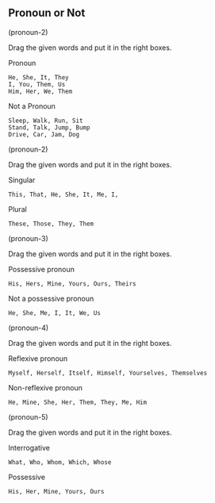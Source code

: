 ## Pronoun or Not

(pronoun-2)

Drag the given words and put it in the right boxes.

Pronoun

```
He, She, It, They
I, You, Them, Us
Him, Her, We, Them
```

Not a Pronoun

```
Sleep, Walk, Run, Sit
Stand, Talk, Jump, Bump
Drive, Car, Jam, Dog
```

(pronoun-2)

Drag the given words and put it in the right boxes.

Singular

```
This, That, He, She, It, Me, I,
```

Plural

```
These, Those, They, Them
```

(pronoun-3)

Drag the given words and put it in the right boxes.

Possessive pronoun

```
His, Hers, Mine, Yours, Ours, Theirs
```

Not a possessive pronoun

```
He, She, Me, I, It, We, Us
```

(pronoun-4)

Drag the given words and put it in the right boxes.

Reflexive pronoun

```
Myself, Herself, Itself, Himself, Yourselves, Themselves
```

Non-reflexive pronoun

```
He, Mine, She, Her, Them, They, Me, Him
```

(pronoun-5)

Drag the given words and put it in the right boxes.

Interrogative

```
What, Who, Whom, Which, Whose
```

Possessive

```
His, Her, Mine, Yours, Ours
```
